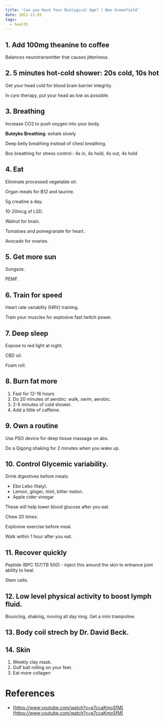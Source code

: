 ```yaml
---
title: 'Can you Hack Your Biological Age? | Ben Greenfield'
date: 2021-11-01
tags:
  - health
---
```


## 1. Add 100mg theanine to coffee

Balances neurotransmitter that causes jitteriness.

## 2. 5 minutes hot-cold shower: 20s cold, 10s hot

Get your head cold for blood brain barrier integrity.

In cyro therapy, put your head as low as possible.

## 3. Breathing

Increase CO2 to push oxygen into your body.

**Buteyko Breathing**: exhale slowly

Deep belly breathing instead of chest breathing.

Box breathing for stress control.: 4s in, 4s hold, 4s out, 4s hold

## 4. Eat

Eliminate processed vegetable oil.

Organ meats for B12 and taurine.

5g creatine a day.

10-20mcg of LSD.

Walnut for brain.

Tomatoes and pomegranate for heart.

Avocado for ovaries.

## 5. Get more sun

Sungaze.

PEMF.

## 6. Train for speed

Heart rate variablity (HRV) training.

Train your muscles for explosive fast twitch power.

## 7. Deep sleep

Expose to red light at night.

CBD oil.

Foam roll.

## 8. Burn fat more

1. Fast for 12-16 hours
2. Do 20 minutes of aerobic: walk, swim, aerobic.
3. 2-5 minutes of cold shower.
4. Add a little of caffeine.

## 9. Own a routine

Use PSO device for deep tissue massage on abs.

Do a Qigong shaking for 2 minutes when you wake up.

## 10. Control Glycemic variability.

Drink digestives before meals:

- Ebo Lebo (Italy).
- Lemon, ginger, mint, bitter melon.
- Apple cider vinegar

These will help lower blood glucose after you eat.

Chew 20 times.

Explosive exercise before meal.

Walk within 1 hour after you eat.

## 11. Recover quickly

Peptide (BPC 157/TB 500) - inject this around the skin to enhance joint ability to heal.

Stem cells.

## 12. Low level physical activity to boost lymph fluid.

Bouncing, shaking, moving all day long. Get a mini trampoline.

## 13. Body coil strech by Dr. David Beck.

## 14. Skin

1. Weekly clay mask.
2. Golf ball rolling on your feet.
3. Eat more collagen

# References

- [https://www.youtube.com/watch?v=p7ccaKmoSfM](https://www.youtube.com/watch?v=p7ccaKmoSfM)
